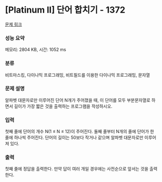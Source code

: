 # [Platinum II] 단어 합치기 - 1372 

[문제 링크](https://www.acmicpc.net/problem/1372) 

### 성능 요약

메모리: 2804 KB, 시간: 1052 ms

### 분류

비트마스킹, 다이나믹 프로그래밍, 비트필드를 이용한 다이나믹 프로그래밍, 문자열

### 문제 설명

<p>알파벳 대문자로만 이루어진 단어 N개가 주어졌을 때, 이 단어를 모두 부분문자열로 하면서 길이가 가장 짧은 것을 출력하는 프로그램을 작성하시오.</p>

### 입력 

 <p>첫째 줄에 단어의 개수 N(1 ≤ N ≤ 12)이 주어진다. 둘째 줄부터 N개의 줄에 단어가 한 줄에 하나씩 주어진다. 단어의 길이는 50보다 작거나 같으며 알파벳 대문자로만 이루어져 있다.</p>

### 출력 

 <p>첫째 줄에 정답을 출력한다. 만약 답이 여러 개일 경우에는 사전순으로 앞서는 것을 출력한다.</p>

